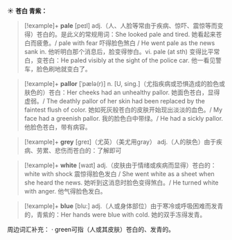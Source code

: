 ☀ <span class="category">**苍白 青紫：**</span>
>[!example]+ <span class="vocabulary">**pale**</span> [peɪl] 
> <span class="definition">adj.（人、人脸等常由于疾病、惊吓、震惊等而变得）苍白的。是此义的常规用词：</span>She looked pale and tired. 她看起来苍白而疲惫。/ pale with fear 吓得脸色煞白 / He went pale as the news sank in. 他听明白那个消息后，脸变得惨白。<span class="definition">vi. pale (at sth) 变得比平常白，变苍白：</span>He paled visibly at the sight of the police car. 他一看见警车，脸色刷地就变白了。
           
>[!example]+ <span class="vocabulary">**pallor**</span> [ˈpælə(r)]
> <span class="definition">n. [U, sing.]（尤指疾病或恐惧造成的脸色或肤色的）苍白：</span>Her cheeks had an unhealthy pallor. 她面色苍白，显得虚弱。/ The deathly pallor of her skin had been replaced by the faintest flush of color. 她如死灰般苍白的皮肤开始现出淡淡的血色。/ My face had a greenish pallor. 我的脸色白中带绿。/ He had a sickly pallor. 他脸色苍白，带有病容。

>[!example]+ <span class="vocabulary">**grey**</span> [ɡreɪ]（尤英）（美尤用gray）
> <span class="definition">adj.（人的肤色）由于疾病、劳累、悲伤而苍白的：</span>了解即可

>[!example]+ <span class="vocabulary">**white**</span> [waɪt] 
> <span class="definition">adj.（皮肤由于情绪或疾病而显得）苍白的：</span>white with shock 震惊得脸色发白 / She went white as a sheet when she heard the news. 她听到这消息时脸色变得煞白。/ He turned white with anger. 他气得脸色发白。

>[!example]+ <span class="vocabulary">**blue**</span> [blu:] 
> <span class="definition">adj.（人或身体部位）由于寒冷或呼吸困难而发青的，青紫的：</span>Her hands were blue with cold. 她的双手冻得发青。

周边词汇补充：
· green可指（人或其皮肤）苍白的、发青的。
